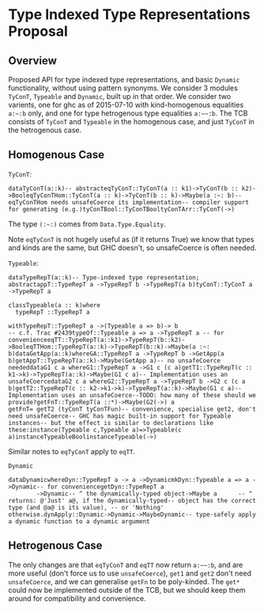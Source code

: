 # Type Indexed Type Representations Proposal

## Overview


Proposed API for type indexed type representations, and basic `Dynamic` functionality, without using pattern synonyms.
We consider 3 modules `TyConT`, `Typeable` and `Dynamic`, built up in that order.
We consider two varients, one for ghc as of 2015-07-10 with kind-homogenous equalities `a:~:b` only, and one for type hetrogenous type equalities `a:~~:b`.
The TCB consists of `TyConT` and `Typeable` in the homogenous case, and just `TyConT` in the hetrogenous case.

## Homogenous Case

`TyConT`:

```
dataTyConT(a::k)-- abstracteqTyConT::TyConT(a :: k1)->TyConT(b :: k2)->BooleqTyConTHom::TyConT(a :: k)->TyConT(b :: k)->Maybe(a :~: b)-- eqTyConTHom needs unsafeCoerce its implementation-- compiler support for generating (e.g.)tyConTBool::TyConTBooltyConTArr::TyConT(->)
```


The type `(:~:)` comes from `Data.Type.Equality`.


Note `eqTyConT` is not hugely useful as (if it returns True) we know that types and kinds are the same, but GHC doesn't, so unsafeCoerce is often needed.

`Typeable`:

```
dataTypeRepT(a::k)-- Type-indexed type representation; abstractappT::TypeRepT a ->TypeRepT b ->TypeRepT(a b)tyConT::TyConT a ->TypeRepT a

classTypeable(a :: k)where
  typeRepT ::TypeRepT a

withTypeRepT::TypeRepT a ->(Typeable a => b)-> b
-- c.f. Trac #2439typeOf::Typeable a => a ->TypeRepT a -- for convenienceeqTT::TypeRepT(a::k1)->TypeRepT(b::k2)->BooleqTTHom::TypeRepT(a::k)->TypeRepT(b::k)->Maybe(a :~: b)dataGetApp(a::k)whereGA::TypeRepT a ->TypeRepT b ->GetApp(a b)getAppT::TypeRepT(a::k)->Maybe(GetApp a)-- no unsafeCoerce neededdataG1 c a whereG1::TypeRepT a ->G1 c (c a)getT1::TypeRepT(c :: k1->k)->TypeRepT(a::k)->Maybe(G1 c a)-- Implementation uses an unsafeCoercedataG2 c a whereG2::TypeRepT a ->TypeRepT b ->G2 c (c a b)getT2::TypeRepT(c :: k2->k1->k)->TypeRepT(a::k)->Maybe(G1 c a)-- Implementation uses an unsafeCoerce--TODO: how many of these should we provide?getFnT::TypeRepT(a ::*)->Maybe(G2(->) a
getFnT= getT2 (tyConT tyConTFun)-- convenience, specialise get2, don't need unsafeCoerce-- GHC has magic built-in support for Typeable instances-- but the effect is similar to declarations like these:instance(Typeable c,Typeable a)=>Typeable(c a)instanceTypeableBoolinstanceTypeable(->)
```


Similar notes to `eqTyConT` apply to `eqTT`.

`Dynamic`

```
dataDynamicwhereDyn::TypeRepT a -> a ->DynamicmkDyn::Typeable a => a ->Dynamic-- for conveniencegetDyn::TypeRepT a
        ->Dynamic-- ^ the dynamically-typed object->Maybe a      -- ^ returns: @'Just' a@, if the dynamically-typed-- object has the correct type (and @a@ is its value), -- or 'Nothing' otherwise.dynApply::Dynamic->Dynamic->MaybeDynamic-- type-safely apply a dynamic function to a dynamic argument
```

## Hetrogenous Case


The only changes are that `eqTyConT` and `eqTT` now return `a:~~:b`, and are more useful (don't force us to use `unsafeCoerce`), `get1` and `get2` don't need `unsafeCoerce`, and we can generalise `getFn` to be poly-kinded.
The `get*` could now be implemented outside of the TCB, but we should keep them around for compatibility and convenience.
